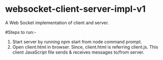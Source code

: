# websocket-client-server-impl-v1
A Web Socket implementation of client and server.

#Steps to run:-

1) Start server by running npm start from node command prompt.
2) Open client.html in browser. Since, client.html is referring client.js. This client JavaScript file sends & receives messages to/from server.

